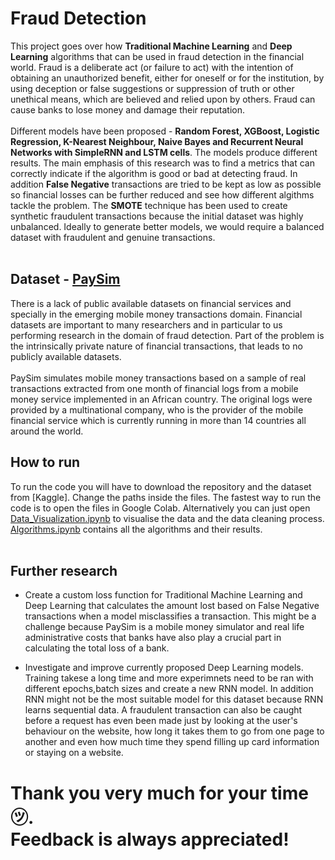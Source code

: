 # Fraud Detection 
This project goes over how **Traditional Machine Learning** and **Deep Learning** algorithms that can be used in fraud detection in the financial world. Fraud is a deliberate act (or failure to act) with the intention of obtaining an unauthorized benefit, either for oneself or for the institution, by using deception or false suggestions or suppression of truth or other unethical means, which are believed and relied upon by others. Fraud can cause banks to lose money and damage their reputation. 
<br><br>
Different models have been proposed - **Random Forest, XGBoost, Logistic Regression, K-Nearest Neighbour, Naive Bayes and Recurrent Neural Networks with SimpleRNN and LSTM cells**. The models produce different results. The main emphasis of this research was to find a metrics that can correctly indicate if the algorithm is good or bad at detecting fraud. In addition **False Negative** transactions are tried to be kept as low as possible so financial losses can be further reduced and see how different algithms tackle the problem. The **SMOTE** technique has been used to create synthetic fraudulent transactions because the initial dataset was highly unbalanced. Ideally to generate better models, we would require a balanced dataset with fraudulent and genuine transactions.
<br><br>
## Dataset - [PaySim](https://www.kaggle.com/ntnu-testimon/paysim1)
There is a lack of public available datasets on financial services and specially in the emerging mobile money transactions domain. Financial datasets are important to many researchers and in particular to us performing research in the domain of fraud detection. Part of the problem is the intrinsically private nature of financial transactions, that leads to no publicly available datasets.
<br><br>
PaySim simulates mobile money transactions based on a sample of real transactions extracted from one month of financial logs from a mobile money service implemented in an African country. The original logs were provided by a multinational company, who is the provider of the mobile financial service which is currently running in more than 14 countries all around the world.

## How to run
To run the code you will have to download the repository and the dataset from [Kaggle]. Change the paths inside the files. The fastest way to run the code is to open the files in Google Colab. Alternatively you can just open [Data_Visualization.ipynb](https://github.com/Kannupriya1999/Credit-card-Fraud-detection/blob/main/Data_Visualisation.ipynb) to visualise the data and the data cleaning process. [Algorithms.ipynb](https://github.com/Kannupriya1999/Credit-card-Fraud-detection/blob/main/Algorithms.ipynb) contains all the algorithms and their results.
<br><br>

## Further research
- Create a custom loss function for Traditional Machine Learning and Deep Learning that calculates the amount lost based on False Negative transactions when a model misclassifies a transaction. This might be a challenge because PaySim is a mobile money simulator and real life administrative costs that banks have also play a crucial part in calculating the total loss of a bank.

- Investigate and improve currently proposed Deep Learning models. Training takese a long time and more experimnets need to be ran with different epochs,batch sizes and create a new RNN model. In addition RNN might not be the most suitable model for this dataset because RNN learns sequential data. A fraudulent transaction can also be caught before a request has even been made just by looking at the user's behaviour on the website, how long it takes them to go from one page to another and even how much time they spend filling up card information or staying on a website.

# Thank you very much for your time ㋡. <br>Feedback is always appreciated!
